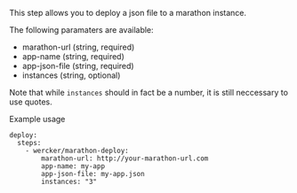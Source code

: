 This step allows you to deploy a json file to a marathon instance.

The following paramaters are available:

* marathon-url (string, required)
* app-name (string, required)
* app-json-file (string, required)
* instances (string, optional) 

Note that while `instances` should in fact be a number, it is still neccessary to use quotes.

Example usage

```
deploy:
  steps:
    - wercker/marathon-deploy:
        marathon-url: http://your-marathon-url.com
        app-name: my-app
        app-json-file: my-app.json
        instances: "3"
```
